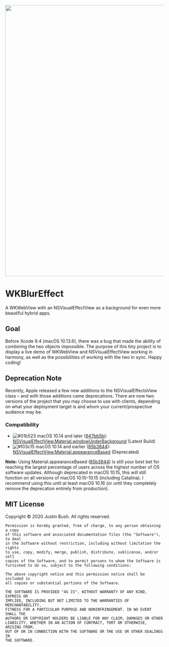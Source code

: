<img src="Cover.png" width="860" />

# WKBlurEffect
A WKWebView with an NSVisualEffectView as a background for even more beautiful hybrid apps.

## Goal
Before Xcode 9.4 (macOS 10.13.6), there was a bug that made the ability of combining the two objects impossible. The purpose of this tiny project is to display a live demo of WKWebView and NSVisualEffectView working in harmony, as well as the possibilities of working with the two in sync. Happy coding!

## Deprecation Note
Recently, Apple released a few new additions to the NSVisualEffectsView class – and with those additions came deprecations. There are now two versions of the project that you may choose to use with clients, depending on what your deployment target is and whom your current/prospective audience may be.

### Compatibility
- ![#01b523](https://placehold.it/15/01b523/000000?text=+) macOS 10.14 and later (<a href="https://github.com/revblaze/WKBlurEffect/commit/f183da0d2dbb36072604ba534ae80e45b229fdcb">947bb5b</a>): <a href="https://developer.apple.com/documentation/appkit/nsvisualeffectview/material/underwindowbackground">NSVisualEffectView.Material.windowUnderBackground</a> (Latest Build)
- ![#f03c15](https://placehold.it/15/f03c15/000000?text=+) macOS 10.14 and earlier (<a href="https://github.com/revblaze/WKBlurEffect/commit/947bb5b0d4d50f3d20005069e9a88ac0b23f257c">85b3844</a>): <a href="https://developer.apple.com/documentation/appkit/nsvisualeffectview/material/appearancebased">NSVisualEffectView.Material.appearanceBased</a> (Deprecated)

<b>Note:</b> Using Material.appearanceBased (<a href="https://github.com/revblaze/WKBlurEffect/commit/947bb5b0d4d50f3d20005069e9a88ac0b23f257c">85b3844</a>) is still your best bet for reaching the largest percentage of users across the highest number of OS software updates. Although deprecated in macOS 10.15, this will still function on all versions of macOS 10.10-10.15 (including Catalina). I recommend using this until at least macOS 10.16 (or until they completely remove the deprecation entirely from production).

## MIT License

Copyright © 2020 Justin Bush. All rights reserved.

```
Permission is hereby granted, free of charge, to any person obtaining a copy
of this software and associated documentation files (the "Software"), to deal
in the Software without restriction, including without limitation the rights
to use, copy, modify, merge, publish, distribute, sublicense, and/or sell
copies of the Software, and to permit persons to whom the Software is
furnished to do so, subject to the following conditions:

The above copyright notice and this permission notice shall be included in
all copies or substantial portions of the Software.

THE SOFTWARE IS PROVIDED "AS IS", WITHOUT WARRANTY OF ANY KIND, EXPRESS OR
IMPLIED, INCLUDING BUT NOT LIMITED TO THE WARRANTIES OF MERCHANTABILITY,
FITNESS FOR A PARTICULAR PURPOSE AND NONINFRINGEMENT. IN NO EVENT SHALL THE
AUTHORS OR COPYRIGHT HOLDERS BE LIABLE FOR ANY CLAIM, DAMAGES OR OTHER
LIABILITY, WHETHER IN AN ACTION OF CONTRACT, TORT OR OTHERWISE, ARISING FROM,
OUT OF OR IN CONNECTION WITH THE SOFTWARE OR THE USE OR OTHER DEALINGS IN
THE SOFTWARE.
```

